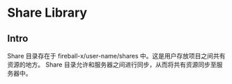 # Share Library

## Intro

Share 目录存在于 fireball-x/user-name/shares 中。这是用户存放项目之间共有资源的地方。
Share 目录允许和服务器之间进行同步，从而将共有资源同步至服务器中。

